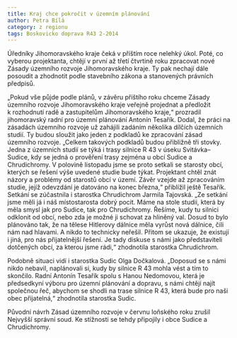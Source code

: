 ```yaml
---
title: Kraj chce pokročit v územním plánování
author: Petra Bílá
category: z regionu
tags: Boskovicko doprava R43 2-2014
---
```


Úředníky Jihomoravského kraje čeká v příštím roce nelehký úkol. Poté, co vyberou projektanta, chtějí v první až třetí čtvrtině roku zpracovat nové Zásady územního rozvoje Jihomoravského kraje. Ty pak nechají dále posoudit a zhodnotit podle stavebního zákona a stanovených právních předpisů.

„Pokud vše půjde podle plánů, v závěru příštího roku chceme Zásady územního rozvoje Jihomoravského kraje veřejně projednat a předložit k rozhodnutí radě a zastupitelům Jihomoravského kraje,“ prozradil jihomoravský radní pro územní plánování Antonín Tesařík. Dodal, že práci na zásadách územního rozvoje už zahájili zadáním několika dílčích územních studií. Ty budou sloužit jako jeden z podkladů ke zpracování zásad územního rozvoje. „Celkem takových podkladů budou přibližně tři stovky. Jedna z územních studií se týká i trasy silnice R 43 v úseku Svitávka–Sudice, kdy se jedná o prověření trasy zejména u obcí Sudice a Chrudichromy. V polovině listopadu jsme se proto setkali se starosty obcí, kterých se řešení výše uvedené studie bude týkat. Projektant chtěl znát názory a problémy od starostů obcí v území. Závěr vzejde až zpracováním studie, jejíž odevzdání je datováno na konec března,“ přiblížil ještě Tesařík.
Setkání se zúčastnila i starostka Chrudichrom Jarmila Tajovská. „Ze setkání jsme měli já i náš místostarosta dobrý pocit. Máme na stole studii, která by měla smysl jak pro Sudice, tak pro Chrudichromy. Řešíme, kudy tu silnici odklonit od obcí, nebo zda je možné ji schovat za hliněný val. Dosud to bylo plánováno tak, že na tělese Hitlerovy dálnice měla vyrůst nová dálnice, čili nám nad hlavami. A nikdo to technicky neřešil. Přitom se ukazuje, že existují i jiná, pro nás přijatelnější řešení. Je tady diskuse s námi jako představiteli dotčených obcí, za kterou jsme rádi,“ zhodnotila starostka Chrudichrom.

Podobně situaci vidí i starostka Sudic Olga Dočkalová. „Doposud se s námi nikdo nebavil, naplánovali si, kudy by silnice R 43 mohla vést a tím to skončilo. Radní Antonín Tesařík spolu s Hanou Nedomovou, která je předsedkyní výboru pro územní plánování a dopravu, s námi chtějí najít společnou řeč, abychom se shodli na trase silnice R 43, která bude pro naši obec přijatelná,“ zhodnotila starostka Sudic.

Původní návrh Zásad územního rozvoje v červnu loňského roku zrušil Nejvyšší správní soud. Ke stížnosti se tehdy připojily i obce Sudice a Chrudichromy.
